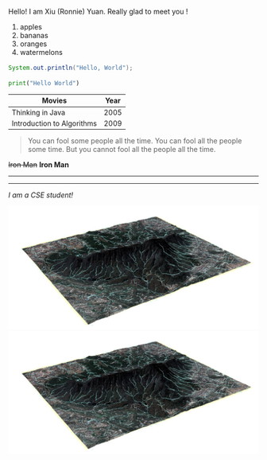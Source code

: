 Hello! I am Xiu (Ronnie) Yuan. 
Really glad to meet you !

1. apples
2. bananas
3. oranges
4. watermelons

``` java
System.out.println("Hello, World");
```

```python
print("Hello World")
```

|Movies|Year|
|--|--|
|Thinking in Java|2005|
|Introduction to Algorithms|2009|


>You can fool some people all the time. You can fool all the people some time. But you cannot fool all the people all the time.

~~Iron Man~~
**Iron Man**

______

___

*I am a CSE student!*

![image](B84BD6F5-8CE4-4649-A9AB-CD61F20927FA_1_105_c.jpeg)
<img src = "B84BD6F5-8CE4-4649-A9AB-CD61F20927FA_1_105_c.jpeg" width = "1000"/>